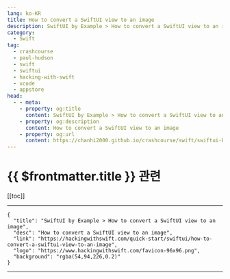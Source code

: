 ```yaml
---
lang: ko-KR
title: How to convert a SwiftUI view to an image
description: SwiftUI by Example > How to convert a SwiftUI view to an image
category:
  - Swift
tag: 
  - crashcourse
  - paul-hudson
  - swift
  - swiftui
  - hacking-with-swift
  - xcode
  - appstore
head:
  - - meta:
    - property: og:title
      content: SwiftUI by Example > How to convert a SwiftUI view to an image
    - property: og:description
      content: How to convert a SwiftUI view to an image
    - property: og:url
      content: https://chanhi2000.github.io/crashcourse/swift/swiftui-by-example/17-drawing/how-to-convert-a-swiftui-view-to-an-image.html
---
```


# {{ $frontmatter.title }} 관련

[[toc]]

---

```component VPCard
{
  "title": "SwiftUI by Example > How to convert a SwiftUI view to an image",
  "desc": "How to convert a SwiftUI view to an image",
  "link": "https://hackingwithswift.com/quick-start/swiftui/how-to-convert-a-swiftui-view-to-an-image",
  "logo": "https://www.hackingwithswift.com/favicon-96x96.png",
  "background": "rgba(54,94,226,0.2)"
}
```

---

<TagLinks />